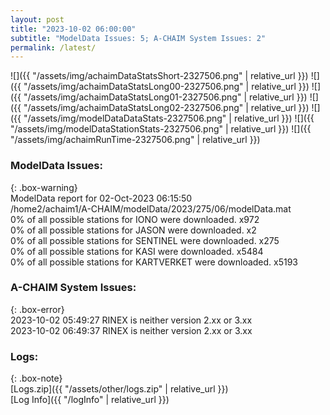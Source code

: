 ```yaml
---
layout: post
title: "2023-10-02 06:00:00"
subtitle: "ModelData Issues: 5; A-CHAIM System Issues: 2"
permalink: /latest/
---
```


![]({{ "/assets/img/achaimDataStatsShort-2327506.png" | relative_url }})
![]({{ "/assets/img/achaimDataStatsLong00-2327506.png" | relative_url }})
![]({{ "/assets/img/achaimDataStatsLong01-2327506.png" | relative_url }})
![]({{ "/assets/img/achaimDataStatsLong02-2327506.png" | relative_url }})
![]({{ "/assets/img/modelDataDataStats-2327506.png" | relative_url }})
![]({{ "/assets/img/modelDataStationStats-2327506.png" | relative_url }})
![]({{ "/assets/img/achaimRunTime-2327506.png" | relative_url }})


### ModelData Issues:  
  
{: .box-warning}  
 ModelData report for 02-Oct-2023 06:15:50   
 /home2/achaim1/A-CHAIM/modelData/2023/275/06/modelData.mat   
 0% of all possible stations for IONO were downloaded. x972   
 0% of all possible stations for JASON were downloaded. x2   
 0% of all possible stations for SENTINEL were downloaded. x275   
 0% of all possible stations for KASI were downloaded. x5484   
 0% of all possible stations for KARTVERKET were downloaded. x5193   
  
### A-CHAIM System Issues:  
  
{: .box-error}  
2023-10-02 05:49:27 RINEX is neither version 2.xx or 3.xx  
2023-10-02 06:49:37 RINEX is neither version 2.xx or 3.xx  

### Logs:  
  
{: .box-note}  
[Logs.zip]({{ "/assets/other/logs.zip" | relative_url }})  
[Log Info]({{ "/logInfo" | relative_url }})  
